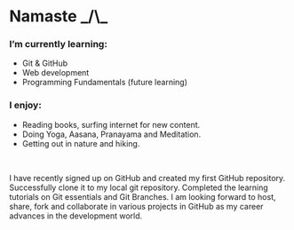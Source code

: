 

# Namaste _/\\\_ <br>


### I’m currently learning: 
- Git & GitHub
- Web development
- Programming Fundamentals (future learning)

### I enjoy:
- Reading books, surfing internet for new content.
- Doing Yoga, Aasana, Pranayama and Meditation.
- Getting out in nature and hiking.
</br>

I have recently signed up on GitHub and created my first GitHub repository. Successfully clone it to my local git repository. Completed the learning tutorials on Git essentials and Git Branches. I am looking forward to host, share, fork and collaborate in various projects in GitHub as my career advances in the development world.
</br></br>



